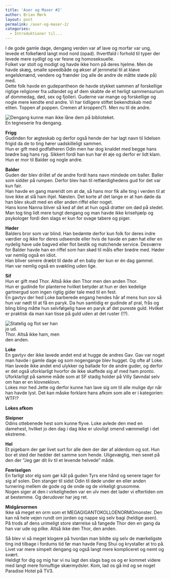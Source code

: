 ```yaml
---
title: 'Aser og Maser #2'
author: Brian Mørk
layout: post
permalink: /aser-og-maser-2/
categories:
  - Introduktioner til...
---
```

I de gode gamle dage, dengang verden var af lave og morfar var ung, levede et folkefærd langt mod nord (opad). Ihvertfald i forhold til typer der levede mere sydligt og var fesne og homoseksuelle.  
Folket var stolt og modigt og havde ikke horn på deres hjelme. Men de havde skæg, smalle speedbåde og økser af jernmetal til at kløve engelskmænd, vendere og frænder (og alle de andre de måtte støde på) med.  
Dette folk havde en gudepantheon de havde stykket sammen af forskellige rigtige religioner fra udlandet og af dem skabte de et herligt sammensurium af dommedag, død, sex og fjolleri. Guderne var mange og forskellige og nogle mere kendte end andre. Vi har tidligere stiftet bekendtskab med eliten. Toppen af poppen. Cremen af kroppen(?). Men nu til de andre.

<div class="bitImage bitRight" style="width: 458px">
  <img src="http://www.abekat.net/images/sten.JPG" alt="Dengang kunne man ikke låne dem på biblioteket." /><br /> En tegneserie fra dengang.
</div>

**Frigg**  
Gudinden for ægteskab og derfor også hende der har lagt navn til lidelsen frigid da de to ting hører uadskilleligt sammen.  
Hun er gift med godfatheren Odin men har dog knaldet med begge hans brødre bag hans ryg. Sikkert fordi han kun har ét øje og derfor er lidt klam.  
Hun er mor til Balder og nogle andre.

**Balder**  
Guden der blev drillet af de andre fordi hans navn mindede om baller. Baller som sidder på rumpen. Derfor blev han til retfærdighedens gud for det var kun fair.  
Han havde en gang mareridt om at dø, så hans mor fik alle ting i verden til at love ikke at slå ham ihjel. Næsten. Det korte af det lange er at han døde da han blev skudt med en eller anden riffel eller noget.  
Hans kone Nanna bliver så ked af det at hun også dratter om død på stedet. Man tog ting lidt mere tungt dengang og man havde ikke krisehjælp og psykologer fordi den slags er kun for svage tabere og piger.

**Høder**  
Balders bror som var blind. Han bedømte derfor kun folk for deres indre værdier og ikke for deres udseende eller hvis de havde en pæn hat eller en nydelig have ude bagved eller flot bestik og matchende service. Desværre for Balder havde han en riffel som han skød til måls efter brødre med. Høder var nemlig også en idiot.  
Han bliver senere dræbt til døde af en baby der kun er én dag gammel.  
Han var nemlig også en svækling uden lige.

**Sif**  
Hun er gift med Thor. Altså ikke den Thor men den anden Thor.  
Hun er gudinde for planterne hvilket betyder at hun er den kedelige gartnergud som ingen rigtig gider tale med til en fest.  
En gavtyv der hed Loke barberede engang hendes hår af mens hun sov så hun var nødt til at få en paryk. Da hun samtidig er gudinde af pral, frås og bling bling måtte hun selvfølgelig have en paryk af det pureste guld. Hvilket er praktisk da man kan tisse på guld uden at det ruster (!?).

<div class="bitImage bitLeft" style="width: 179px">
  <img src="http://www.abekat.net/images/thor.JPG" alt="Statelig og flot ser han jo ud." /><br /> Thor. Altså ikke ham, men den anden.
</div>

**Loke**  
En gavtyv der ikke lavede andet end at hugge de andres Gav. Gav var noget man havde i gamle dage og som nogengange blev hugget. Og ofte af Loke.  
Han lavede ikke andet end ulykker og ballade for de andre guder, og derfor er det også uforklarligt hvorfor de ikke skaffede sig af med ham pronto. Uforklarligt på samme måde som at SF stadig holder på Villy Søvndal selv om han er en klovneklovn.  
Lokes mor hed Jette og derfor kunne han lave sig om til alle mulige dyr når han havde lyst. Det kan måske forklare hans afkom som alle er i kategorien: WTF!?

**Lokes afkom**

**Sleipner**  
Odins ottebenede hest som kunne flyve. Loke avlede den med en damehest, hvilket jo den dag i dag ikke er ulovligt omend væmmeligt i det ekstreme.

**Hel**  
Et pigebarn der gør livet surt for alle dem der dør af alderdom og sot. Hun bor et sted der hedder det samme som hende. Uligevægtig, men sexet på den der ”Jeg gør dit liv til et levende helvede” måde.

**Fenriselgen**  
En farligt stor elg som gør kål på guden Tyrs ene hånd og senere tager for sig af solen. Den stanger til sidst Odin til døde under en eller anden turnering mellem de gode og de onde og de virkeligt grusomme.  
Nogen siger at den i virkeligheden var en ulv men det lader vi eftertiden om at bestemme. Og derudover har jeg ret.

**Midgårsormen**  
Ikke så meget en orm som et MEGAGIGANTOKOLLOENORMOmonster. Den kan nå hele vejen rundt om jorden og nappe sig selv bagi (heldige asen).  
På trods af dens urimeligt store størrelse så fangede Thor den en gang da han var ude og pilke. Altså ikke den Thor, den anden.

Så blev vi så meget klogere på hvordan man bildte sig selv de mærkeligste ting ind tilbage i fordums tid før man havde Feng Shui og krystaller at tro på.  
Livet var mere simpelt dengang og også langt mere kompliceret og nemt og svært.  
Heldigt for dig og mig har vi nu lagt den slags bag os og er kommet videre med langt mere fornuftige skærmydsler. Kom, lad os gå ind og se noget Paradise Hotel på TV3.